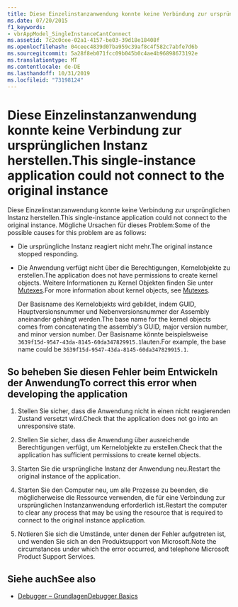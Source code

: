 ```yaml
---
title: Diese Einzelinstanzanwendung konnte keine Verbindung zur ursprünglichen Instanz herstellen.
ms.date: 07/20/2015
f1_keywords:
- vbrAppModel_SingleInstanceCantConnect
ms.assetid: 7c2c0cee-02a1-4157-be03-39d18e18408f
ms.openlocfilehash: 04ceec4839d07ba959c39af8c4f582c7abfe7d6b
ms.sourcegitcommit: 5a28f8eb071fcc09b045b0c4ae4b96898673192e
ms.translationtype: MT
ms.contentlocale: de-DE
ms.lasthandoff: 10/31/2019
ms.locfileid: "73198124"
---
```

# <a name="this-single-instance-application-could-not-connect-to-the-original-instance"></a><span data-ttu-id="d64df-102">Diese Einzelinstanzanwendung konnte keine Verbindung zur ursprünglichen Instanz herstellen.</span><span class="sxs-lookup"><span data-stu-id="d64df-102">This single-instance application could not connect to the original instance</span></span>
<span data-ttu-id="d64df-103">Diese Einzelinstanzanwendung konnte keine Verbindung zur ursprünglichen Instanz herstellen.</span><span class="sxs-lookup"><span data-stu-id="d64df-103">This single-instance application could not connect to the original instance.</span></span> <span data-ttu-id="d64df-104">Mögliche Ursachen für dieses Problem:</span><span class="sxs-lookup"><span data-stu-id="d64df-104">Some of the possible causes for this problem are as follows:</span></span>  
  
- <span data-ttu-id="d64df-105">Die ursprüngliche Instanz reagiert nicht mehr.</span><span class="sxs-lookup"><span data-stu-id="d64df-105">The original instance stopped responding.</span></span>  
  
- <span data-ttu-id="d64df-106">Die Anwendung verfügt nicht über die Berechtigungen, Kernelobjekte zu erstellen.</span><span class="sxs-lookup"><span data-stu-id="d64df-106">The application does not have permissions to create kernel objects.</span></span> <span data-ttu-id="d64df-107">Weitere Informationen zu Kernel Objekten finden Sie unter [Mutexes](../../standard/threading/mutexes.md).</span><span class="sxs-lookup"><span data-stu-id="d64df-107">For more information about kernel objects, see [Mutexes](../../standard/threading/mutexes.md).</span></span>  
  
     <span data-ttu-id="d64df-108">Der Basisname des Kernelobjekts wird gebildet, indem GUID, Hauptversionsnummer und Nebenversionsnummer der Assembly aneinander gehängt werden.</span><span class="sxs-lookup"><span data-stu-id="d64df-108">The base name for the kernel objects comes from concatenating the assembly's GUID, major version number, and minor version number.</span></span> <span data-ttu-id="d64df-109">Der Basisname könnte beispielsweise `3639f15d-9547-43da-8145-60da347829915.1`lauten.</span><span class="sxs-lookup"><span data-stu-id="d64df-109">For example, the base name could be `3639f15d-9547-43da-8145-60da347829915.1`.</span></span>  
  
## <a name="to-correct-this-error-when-developing-the-application"></a><span data-ttu-id="d64df-110">So beheben Sie diesen Fehler beim Entwickeln der Anwendung</span><span class="sxs-lookup"><span data-stu-id="d64df-110">To correct this error when developing the application</span></span>  
  
1. <span data-ttu-id="d64df-111">Stellen Sie sicher, dass die Anwendung nicht in einen nicht reagierenden Zustand versetzt wird.</span><span class="sxs-lookup"><span data-stu-id="d64df-111">Check that the application does not go into an unresponsive state.</span></span>  
  
2. <span data-ttu-id="d64df-112">Stellen Sie sicher, dass die Anwendung über ausreichende Berechtigungen verfügt, um Kernelobjekte zu erstellen.</span><span class="sxs-lookup"><span data-stu-id="d64df-112">Check that the application has sufficient permissions to create kernel objects.</span></span>  
  
3. <span data-ttu-id="d64df-113">Starten Sie die ursprüngliche Instanz der Anwendung neu.</span><span class="sxs-lookup"><span data-stu-id="d64df-113">Restart the original instance of the application.</span></span>  
  
4. <span data-ttu-id="d64df-114">Starten Sie den Computer neu, um alle Prozesse zu beenden, die möglicherweise die Ressource verwenden, die für eine Verbindung zur ursprünglichen Instanzanwendung erforderlich ist.</span><span class="sxs-lookup"><span data-stu-id="d64df-114">Restart the computer to clear any process that may be using the resource that is required to connect to the original instance application.</span></span>  
  
5. <span data-ttu-id="d64df-115">Notieren Sie sich die Umstände, unter denen der Fehler aufgetreten ist, und wenden Sie sich an den Produktsupport von Microsoft.</span><span class="sxs-lookup"><span data-stu-id="d64df-115">Note the circumstances under which the error occurred, and telephone Microsoft Product Support Services.</span></span>  
  
## <a name="see-also"></a><span data-ttu-id="d64df-116">Siehe auch</span><span class="sxs-lookup"><span data-stu-id="d64df-116">See also</span></span>

- [<span data-ttu-id="d64df-117">Debugger – Grundlagen</span><span class="sxs-lookup"><span data-stu-id="d64df-117">Debugger Basics</span></span>](/visualstudio/debugger/debugger-feature-tour)
